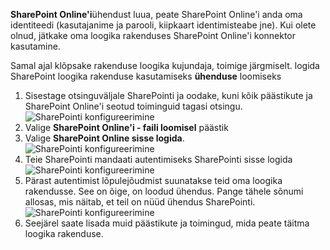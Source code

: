 

**SharePoint Online'i**ühendust luua, peate SharePoint Online'i anda oma identiteedi (kasutajanime ja parooli, kiipkaart identimisteabe jne). Kui olete olnud, jätkake oma loogika rakenduses SharePoint Online'i konnektor kasutamine. 

Samal ajal klõpsake rakenduse loogika kujundaja, toimige järgmiselt. logida SharePoint loogika rakenduse kasutamiseks **ühenduse** loomiseks

1. Sisestage otsinguväljale SharePointi ja oodake, kuni kõik päästikute ja SharePoint Online'i seotud toiminguid tagasi otsingu.   
![SharePointi konfigureerimine][1]  
2. Valige **SharePoint Online'i - faili loomisel** päästik  
3. Valige **SharePoint Online sisse logida**.   
![SharePointi konfigureerimine][2]    
4. Teie SharePointi mandaati autentimiseks SharePointi sisse logida   
![SharePointi konfigureerimine][3]     
5. Pärast autentimist lõpulejõudmist suunatakse teid oma loogika rakendusse. See on õige, on loodud ühendus. Pange tähele sõnumi allosas, mis näitab, et teil on nüüd ühendus SharePointi.  
![SharePointi konfigureerimine][4]  
6. Seejärel saate lisada muid päästikute ja toimingud, mida peate täitma loogika rakenduse.   

[1]: ./media/connectors-create-api-sharepointonline/connectionconfig1.png
[2]: ./media/connectors-create-api-sharepointonline/connectionconfig2.png 
[3]: ./media/connectors-create-api-sharepointonline/connectionconfig3.png
[4]: ./media/connectors-create-api-sharepointonline/connectionconfig4.png
[5]: ./media/connectors-create-api-sharepointonline/connectionconfig5.png
